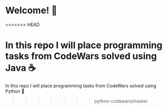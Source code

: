 # Welcome! 👋
<<<<<<< HEAD

In this repo I will place programming tasks from CodeWars solved using Java ☕
=======
In this repo I will place programming tasks from CodeWars solved using Python 🐍
>>>>>>> python-codewars/master
